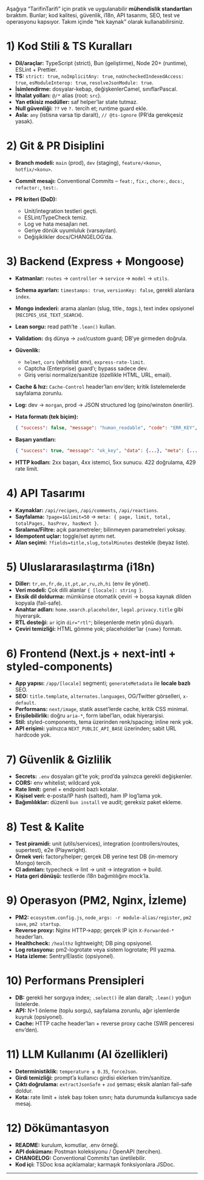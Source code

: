 Aşağıya “TarifinTarifi” için pratik ve uygulanabilir **mühendislik standartları** bıraktım. Bunlar; kod kalitesi, güvenlik, i18n, API tasarımı, SEO, test ve operasyonu kapsıyor. Takım içinde “tek kaynak” olarak kullanabilirsiniz.

# 1) Kod Stili & TS Kuralları

* **Dil/araçlar:** TypeScript (strict), Bun (geliştirme), Node 20+ (runtime), ESLint + Prettier.
* **TS:** `strict: true`, `noImplicitAny: true`, `noUncheckedIndexedAccess: true`, `esModuleInterop: true`, `resolveJsonModule: true`.
* **İsimlendirme:** dosyalar-kebap, değişkenlerCamel, sınıflarPascal.
* **İthalat yolları:** `@/*` alias (root: `src`).
* **Yan etkisiz modüller:** saf helper’lar state tutmaz.
* **Null güvenliği:** `??` ve `?.` tercih et; runtime guard ekle.
* **Asla:** `any` (istisna varsa tip daralt), `// @ts-ignore` (PR’da gerekçesiz yasak).

# 2) Git & PR Disiplini

* **Branch modeli:** `main` (prod), `dev` (staging), `feature/<konu>`, `hotfix/<konu>`.
* **Commit mesajı:** Conventional Commits – `feat:`, `fix:`, `chore:`, `docs:`, `refactor:`, `test:`.
* **PR kriteri (DoD):**

  * Unit/integration testleri geçti.
  * ESLint/TypeCheck temiz.
  * Log ve hata mesajları net.
  * Geriye dönük uyumluluk (varsayılan).
  * Değişiklikler docs/CHANGELOG’da.

# 3) Backend (Express + Mongoose)

* **Katmanlar:** `routes` → `controller` → `service` → `model` → `utils`.
* **Schema ayarları:** `timestamps: true`, `versionKey: false`, gerekli alanlara `index`.
* **Mongo indexleri:** arama alanları (slug, title.*, tags.*), text index opsiyonel (`RECIPES_USE_TEXT_SEARCH`).
* **Lean sorgu:** read path’te `.lean()` kullan.
* **Validation:** dış dünya → `zod`/custom guard; DB’ye girmeden doğrula.
* **Güvenlik:**

  * `helmet`, `cors` (whitelist env), `express-rate-limit`.
  * Captcha (Enterprise) guard’ı; bypass sadece dev.
  * Giriş verisi normalize/sanitize (özellikle HTML, URL, email).
* **Cache & hız:** `Cache-Control` header’ları env’den; kritik listelemelerde sayfalama zorunlu.
* **Log:** dev → `morgan`, prod → JSON structured log (pino/winston önerilir).
* **Hata formatı (tek biçim):**

  ```json
  { "success": false, "message": "human_readable", "code": "ERR_KEY", "errors": { "field": "msg" } }
  ```
* **Başarı yanıtları:**

  ```json
  { "success": true, "message": "ok_key", "data": {...}, "meta": {...} }
  ```
* **HTTP kodları:** 2xx başarı, 4xx istemci, 5xx sunucu. 422 doğrulama, 429 rate limit.

# 4) API Tasarımı

* **Kaynaklar:** `/api/recipes`, `/api/comments`, `/api/reactions`.
* **Sayfalama:** `?page=1&limit=50` → `meta: { page, limit, total, totalPages, hasPrev, hasNext }`.
* **Sıralama/Filtre:** açık parametreler; bilinmeyen parametreleri yoksay.
* **Idempotent uçlar:** toggle/set ayrımı net.
* **Alan seçimi:** `?fields=title,slug,totalMinutes` destekle (beyaz liste).

# 5) Uluslararasılaştırma (i18n)

* **Diller:** `tr,en,fr,de,it,pt,ar,ru,zh,hi` (env ile yönet).
* **Veri modeli:** Çok dilli alanlar `{ [locale]: string }`.
* **Eksik dil doldurma:** mümkünse otomatik çeviri → boşsa kaynak dilden kopyala (fail-safe).
* **Anahtar adları:** `home.search.placeholder`, `legal.privacy.title` gibi hiyerarşik.
* **RTL desteği:** `ar` için `dir="rtl"`; bileşenlerde metin yönü duyarlı.
* **Çeviri temizliği:** HTML gömme yok; placeholder’lar `{name}` formatı.

# 6) Frontend (Next.js + next-intl + styled-components)

* **App yapısı:** `/app/[locale]` segmenti; `generateMetadata` ile **locale bazlı** SEO.
* **SEO:** `title.template`, `alternates.languages`, OG/Twitter görselleri, `x-default`.
* **Performans:** `next/image`, statik asset’lerde cache, kritik CSS minimal.
* **Erişilebilirlik:** doğru `aria-*`, form label’ları, odak hiyerarşisi.
* **Stil:** styled-components, tema üzerinden renk/spacing; inline renk yok.
* **API erişimi:** yalnızca `NEXT_PUBLIC_API_BASE` üzerinden; sabit URL hardcode yok.

# 7) Güvenlik & Gizlilik

* **Secrets:** `.env` dosyaları git’te yok; prod’da yalnızca gerekli değişkenler.
* **CORS:** env whitelist; wildcard yok.
* **Rate limit:** genel + endpoint bazlı kotalar.
* **Kişisel veri:** e-posta/IP hash (salted), ham IP log’lama yok.
* **Bağımlılıklar:** düzenli `bun install` ve audit; gereksiz paket ekleme.

# 8) Test & Kalite

* **Test piramidi:** unit (utils/services), integration (controllers/routes, supertest), e2e (Playwright).
* **Örnek veri:** factory/helper; gerçek DB yerine test DB (in-memory Mongo) tercih.
* **CI adımları:** typecheck → lint → unit → integration → build.
* **Hata geri dönüşü:** testlerde i18n bağımlılığını mock’la.

# 9) Operasyon (PM2, Nginx, İzleme)

* **PM2:** `ecosystem.config.js`, `node_args: -r module-alias/register`, `pm2 save`, `pm2 startup`.
* **Reverse proxy:** Nginx HTTP→app; gerçek IP için `X-Forwarded-*` header’ları.
* **Healthcheck:** `/healthz` lightweight; DB ping opsiyonel.
* **Log rotasyonu:** pm2-logrotate veya sistem logrotate; PII yazma.
* **Hata izleme:** Sentry/Elastic (opsiyonel).

# 10) Performans Prensipleri

* **DB:** gerekli her sorguya index; `.select()` ile alan daralt; `.lean()` yoğun listelerde.
* **API:** N+1 önleme (toplu sorgu), sayfalama zorunlu, ağır işlemlerde kuyruk (opsiyonel).
* **Cache:** HTTP cache header’ları + reverse proxy cache (SWR penceresi env’den).

# 11) LLM Kullanımı (AI özellikleri)

* **Deterministiklik:** `temperature ≤ 0.35`, `forceJson`.
* **Girdi temizliği:** prompt’a kullanıcı girdisi eklerken trim/sanitize.
* **Çıktı doğrulama:** `extractJsonSafe` + `zod` şeması; eksik alanları fail-safe doldur.
* **Kota:** rate limit + istek başı token sınırı; hata durumunda kullanıcıya sade mesaj.

# 12) Dökümantasyon

* **README:** kurulum, komutlar, .env örneği.
* **API dokümanı:** Postman koleksiyonu / OpenAPI (tercihen).
* **CHANGELOG:** Conventional Commits’tan üretilebilir.
* **Kod içi:** TSDoc kısa açıklamalar; karmaşık fonksiyonlara JSDoc.

---
